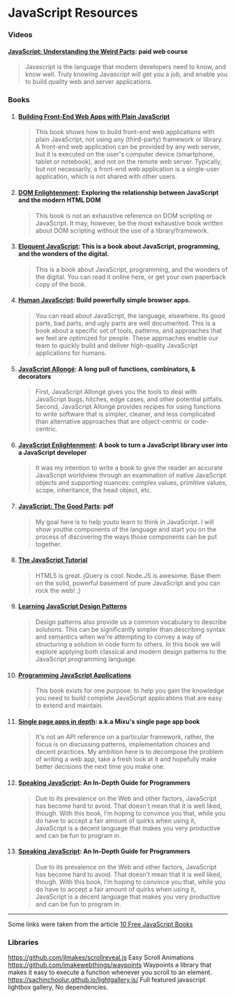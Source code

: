 [Eloquent Javascript]: http://eloquentjavascript.net/
[JavaScript Enlightenment]: http://javascriptenlightenment.com/
[Learning JavaScript Design Patterns]: https://addyosmani.com/resources/essentialjsdesignpatterns/book/
[The JavaScript Tutorial]: http://javascript.info/
[Human JavaScript]: http://read.humanjavascript.com/
[Speaking JavaScript]: http://speakingjs.com/es5/
[Building Front-End Web Apps with Plain JavaScript]: http://web-engineering.info/JsFrontendApp-Book
[Programming JavaScript Applications]: http://chimera.labs.oreilly.com/books/1234000000262/index.html
[Single page apps in depth]: http://singlepageappbook.com/
[DOM Enlightenment]: http://domenlightenment.com/
[JavaScript Allongé]: https://leanpub.com/javascript-allonge/read
[JavaScript: The Good Parts]: http://bdcampbell.net/javascript/book/javascript_the_good_parts.pdf
[10 Free JavaScript Books]: http://sixrevisions.com/javascript/free-javascript-books/
[JavaScript: Understanding the Weird Parts]: https://www.udemy.com/understand-javascript/

# JavaScript Resources

### Videos

#### [JavaScript: Understanding the Weird Parts]: paid web course
> Javascript is the language that modern developers need to know, and know well. Truly knowing Javascript will get you a job, and enable you to build quality web and server applications.

### Books

1. #### [Building Front-End Web Apps with Plain JavaScript]
    > This book shows how to build front-end web applications with plain JavaScript, not using any (third-party) framework or library. A front-end web application can be provided by any web server, but it is executed on the user's computer device (smartphone, tablet or notebook), and not on the remote web server. Typically, but not necessarily, a front-end web application is a single-user application, which is not shared with other users.

1. #### [DOM Enlightenment]: Exploring the relationship between JavaScript and the modern HTML DOM
    > This book is not an exhaustive reference on DOM scripting or JavaScript. It may, however, be the most exhaustive book written about DOM scripting without the use of a library/framework.

1. #### [Eloquent JavaScript]: This is a book about JavaScript, programming, and the wonders of the digital.
    > This is a book about JavaScript, programming, and the wonders of the digital. You can read it online here, or get your own paperback copy of the book.

1. #### [Human JavaScript]: Build powerfully simple browser apps.
    > You can read about JavaScript, the language, elsewhere. Its good parts, bad parts, and ugly parts are well documented.
    > This is a book about a specific set of tools, patterns, and approaches that we feel are optimized for people.
    > These approaches enable our team to quickly build and deliver high-quality JavaScript applications for humans.

1. #### [JavaScript Allongé]: A long pull of functions, combinators, & decorators
    > First, JavaScript Allongé gives you the tools to deal with JavaScript bugs, hitches, edge cases, and other potential pitfalls.
    > Second, JavaScript Allongé provides recipes for using functions to write software that is simpler, cleaner, and less complicated than alternative approaches that are object-centric or code-centric.

1. #### [JavaScript Enlightenment]: A book to turn a JavaScript library user into a JavaScript developer
    > It was my intention to write a book to give the reader an accurate JavaScript worldview through an examination of native JavaScript objects and supporting nuances: complex values, primitive values, scope, inheritance, the head object, etc.

1. #### [JavaScript: The Good Parts]: pdf
    > My goal here is to help youto learn to think in JavaScript. I will show youthe components
of the language and start you on the process of discovering the ways those
components can be put together.

1. #### [The JavaScript Tutorial]
    > HTML5 is great. jQuery is cool. Node.JS is awesome. Base them on the solid, powerful basement of pure JavaScript and you can rock the web! ;)

1. #### [Learning JavaScript Design Patterns]
    > Design patterns also provide us a common vocabulary to describe solutions. This can be significantly simpler than describing syntax and semantics when we're attempting to convey a way of structuring a solution in code form to others.
    > In this book we will explore applying both classical and modern design patterns to the JavaScript programming language.

1. #### [Programming JavaScript Applications]
    > This book exists for one purpose: to help you gain the knowledge you need to build complete JavaScript applications that are easy to extend and maintain.

1. #### [Single page apps in depth]: a.k.a Mixu's single page app book
    > It's not an API reference on a particular framework, rather, the focus is on discussing patterns, implementation choices and decent practices.
    > My ambition here is to decompose the problem of writing a web app, take a fresh look at it and hopefully make better decisions the next time you make one.

1. #### [Speaking JavaScript]: An In-Depth Guide for Programmers
    > Due to its prevalence on the Web and other factors, JavaScript has become hard to avoid. That doesn’t mean that it is well liked, though. With this book, I’m hoping to convince you that, while you do have to accept a fair amount of quirks when using it, JavaScript is a decent language that makes you very productive and can be fun to program in.

1. #### [Speaking JavaScript]: An In-Depth Guide for Programmers
    > Due to its prevalence on the Web and other factors, JavaScript has become hard to avoid. That doesn’t mean that it is well liked, though. With this book, I’m hoping to convince you that, while you do have to accept a fair amount of quirks when using it, JavaScript is a decent language that makes you very productive and can be fun to program in.

------
Some links were taken from the article [10 Free JavaScript Books]


### Libraries

<https://github.com/jlmakes/scrollreveal.js> Easy Scroll Animations
<https://github.com/imakewebthings/waypoints> Waypoints a library that makes it easy to execute a function whenever you scroll to an element.
<https://sachinchoolur.github.io/lightgallery.js/> Full featured javascript lightbox gallery, No dependencies. 